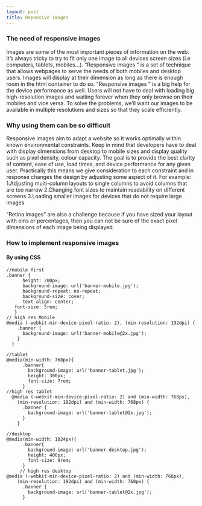 ```yaml
---
layout: post
title: Reponsive Images
---
```


### The need of responsive images

Images are some of the most important pieces of information on the web. It’s always tricky to try to fit only one image to all devices screen sizes (i.e computers, tablets, mobiles…). “Responsive images ” is a set of technique that allows webpages to serve the needs of both mobiles and desktop users. Images will display at their dimension as long as there is enough room in the html container to do so. “Responsive images ” is a big help for the device performance as well. Users will not have to deal with loading  big high-resolution  images and waiting forever when they only browse on their mobiles and vice versa. To solve the problems, we’ll want our images to be available in multiple resolutions and sizes so that they scale efficiently.

### Why using them can be so difficult

Responsive images aim to adapt a website so it works optimally within known environmental constraints. Keep in mind that developers have to deal with display dimensions  from desktop to mobile sizes and display quality such as pixel density, colour capacity. The goal is to provide the best clarity of content, ease of use, load times, and device performance for any given user. Practically this means we give consideration to each constraint and in response changes the design by adjusting some aspect of it. For example:
1.Adjusting multi-column layouts to single columns to avoid columns that are too narrow
2.Changing font sizes to maintain readability on different screens
3.Loading smaller images for devices that do not require large images

 “Retina images” are also a challenge because if you have sized your layout with ems or percentages, then you can not be sure of the exact pixel dimensions of each image being displayed.


### How to implement responsive images
#### By using CSS
````
//mobile first
.banner {
      height: 200px;
      background-image: url('banner-mobile.jpg');
      background-repeat: no-repeat;
      background-size: cover;
      text-align: center;
   font-size: 5rem;
   }
// high res Mobile 
@media (-webkit-min-device-pixel-ratio: 2), (min-resolution: 192dpi) {
    .banner {
      background-image: url('banner-mobile@2x.jpg');    
    }
  }
````
````
//tablet
@media(min-width: 768px){
      .banner{
        background-image: url('banner-tablet.jpg');
        height: 300px;
        font-size: 7rem;
      }
//high res tablet
  @media (-webkit-min-device-pixel-ratio: 2) and (min-width: 768px),
    (min-resolution: 192dpi) and (min-width: 768px) {
      .banner {
        background-image: url('banner-tablet@2x.jpg');
      }
    }
````

````
//desktop
@media(min-width: 1024px){
      .banner{
        background-image: url('banner-desktop.jpg');
        height: 400px;
        font-size: 9rem;
      }
     // high res desktop
@media (-webkit-min-device-pixel-ratio: 2) and (min-width: 768px),
    (min-resolution: 192dpi) and (min-width: 768px) {
      .banner {
        background-image: url('banner-tablet@2x.jpg');
      }
````

<!--{% endhighlight %}-->

